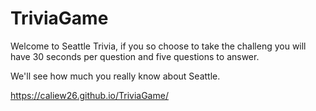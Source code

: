 # TriviaGame

Welcome to Seattle Trivia, if you so choose to take the challeng you will have 30 seconds per question and five questions to answer.

We'll see how much you really know about Seattle.

https://caliew26.github.io/TriviaGame/
